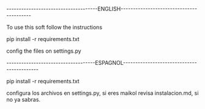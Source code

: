 -------------------------------------ENGLISH-----------------------------------------

To use this soft follow the instructions

pip install -r requirements.txt

config the files on settings.py


------------------------------------ESPAGNOL-------------------------------------------

pip install -r requirements.txt

configura los archivos en settings.py, si eres maikol revisa instalacion.md, si no ya sabras.

